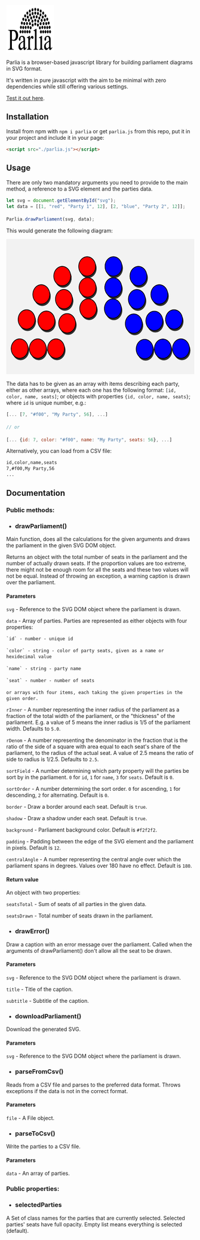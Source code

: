 <img src="./logo.svg" alt="logo" width="128px" height="128px"/>

Parlia is a browser-based javascript library for building parliament diagrams in SVG format.

It's written in pure javascript with the aim to be minimal with zero dependencies while still offering various settings.

[Test it out here](https://dimithrandir.github.io/parlia/).


## Installation

Install from npm with `npm i parlia` or get `parlia.js` from this repo, put it in your project and include it in your page:

```html
<script src="./parlia.js"></script>
```

## Usage

There are only two mandatory arguments you need to provide to the main method, a reference to a SVG element and the parties data.

```js
let svg = document.getElementById("svg");
let data = [[1, "red", "Party 1", 12], [2, "blue", "Party 2", 12]];

Parlia.drawParliament(svg, data);
```

This would generate the following diagram:

<img src="./parliament-example.svg" alt="example diagram" width="578px" height="362px"/>

The data has to be given as an array with items describing each party, either as other arrays, where each one has the following format: `[id, color, name, seats]`; or objects with properties `{id, color, name, seats}`; where `id` is unique number, e.g.:

```js
[... [7, "#f00", "My Party", 56], ...]

// or

[... {id: 7, color: "#f00", name: "My Party", seats: 56}, ...]
```

Alternatively, you can load from a CSV file:

```
id,color,name,seats
7,#f00,My Party,56
...
```

## Documentation

### Public methods:

- ### drawParliament()

Main function, does all the calculations for the given arguments and draws the parliament in the given SVG DOM object.

Returns an object with the total number of seats in the parliament and the number of actually drawn seats. If the proportion values are too extreme, there might not be enough room for all the seats and these two values will not be equal. Instead of throwing an exception, a warning caption is drawn over the parliament.


#### Parameters

`svg` - Reference to the SVG DOM object where the parliament is drawn.

`data` - Array of parties. Parties are represented as either objects with four properties:

	`id` - number - unique id
	
	`color` - string - color of party seats, given as a name or hexidecimal value

	`name` - string - party name

	`seat` - number - number of seats

	or arrays with four items, each taking the given properties in the given order.

`rInner` - A number representing the inner radius of the parliament as a fraction of the total width of the parliament, or the "thickness" of the parliament. E.g. a value of 5 means the inner radius is 1/5 of the parliament width. Defaults to `5.0`.

`rDenom` - A number representing the denominator in the fraction that is the ratio of the side of a square with area equal to each seat's share of the parliament, to the radius of the actual seat. A value of 2.5 means the ratio of side to radius is 1/2.5. Defaults to `2.5`.

`sortField` - A number determining which party property will the parties be sort by in the parliament. `0` for `id`, `1` for `name`, `3` for `seats`. Default is `0`.

`sortOrder` - A number determining the sort order. `0` for ascending, `1` for descending, `2` for alternating. Default is `0`.

`border` - Draw a border around each seat. Default is `true`.

`shadow` - Draw a shadow under each seat. Default is `true`.

`background` - Parliament background color. Default is `#f2f2f2`.

`padding` - Padding between the edge of the SVG element and the parliament in pixels. Default is `12`.

`centralAngle` - A number representing the central angle over which the parliament spans in degrees. Values over 180 have no effect. Default is `180`.

#### Return value

An object with two properties:

`seatsTotal` - Sum of seats of all parties in the given data.

`seatsDrawn` - Total number of seats drawn in the parliament.

- ### drawError()

Draw a caption with an error message over the parliament. Called when the arguments of drawParliament() don't allow all the seat to be drawn.

#### Parameters

`svg` - Reference to the SVG DOM object where the parliament is drawn.

`title` - Title of the caption. 

`subtitle` - Subtitle of the caption. 

- ### downloadParliament()

Download the generated SVG.

#### Parameters

`svg` - Reference to the SVG DOM object where the parliament is drawn.

- ### parseFromCsv()

Reads from a CSV file and parses to the preferred data format. Throws exceptions if the data is not in the correct format.

#### Parameters

`file` - A File object.

- ### parseToCsv()

Write the parties to a CSV file.

#### Parameters

`data` - An array of parties.

### Public properties:

- ### selectedParties

A Set of class names for the parties that are currently selected. Selected parties' seats have full opacity. Empty list means everything is selected (default).
